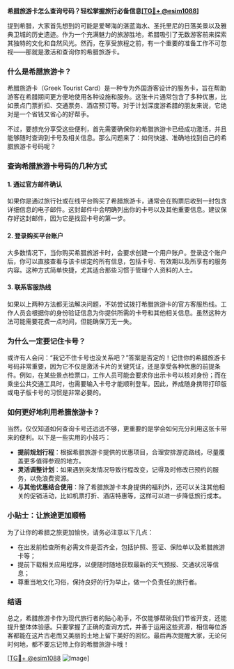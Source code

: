 **希腊旅游卡怎么查询号码？轻松掌握旅行必备信息[[TG💪+ @esim1088](https://t.me/s/esim1088)]**

提到希腊，大家首先想到的可能是爱琴海的湛蓝海水、圣托里尼的日落美景以及雅典卫城的历史遗迹。作为一个充满魅力的旅游胜地，希腊吸引了无数游客前来探索其独特的文化和自然风光。然而，在享受旅程之前，有一个重要的准备工作不可忽视——那就是激活和查询你的希腊旅游卡。

### **什么是希腊旅游卡？**

希腊旅游卡（Greek Tourist Card）是一种专为外国游客设计的服务卡，旨在帮助游客在希腊期间更方便地使用各种设施和服务。这张卡片通常包含了多种优惠，比如景点门票折扣、交通票务、酒店预订等。对于计划深度游希腊的朋友来说，它绝对是一个省钱又省心的好帮手。

不过，要想充分享受这些便利，首先需要确保你的希腊旅游卡已经成功激活，并且能够随时查询到卡号及相关信息。那么问题来了：如何快速、准确地找到自己的希腊旅游卡号码呢？

### **查询希腊旅游卡号码的几种方式**

#### **1. 通过官方邮件确认**
如果你是通过旅行社或在线平台购买了希腊旅游卡，通常会在购票后收到一封包含详细信息的电子邮件。这封邮件中会明确列出你的卡号以及其他重要信息。建议保存好这封邮件，因为它是找回卡号的第一步。

#### **2. 登录购买平台账户**
大多数情况下，当你购买希腊旅游卡时，会要求创建一个用户账户。登录这个账户后，你可以直接查看与该卡绑定的所有信息，包括卡号、有效期以及所享有的服务内容。这种方式简单快捷，尤其适合那些习惯于管理个人资料的人士。

#### **3. 联系客服热线**
如果以上两种方法都无法解决问题，不妨尝试拨打希腊旅游卡的官方客服热线。工作人员会根据你的身份验证信息为你提供所需的卡号和其他相关信息。虽然这种方法可能需要花费一点时间，但能确保万无一失。

### **为什么一定要记住卡号？**

或许有人会问：“我记不住卡号也没关系吧？”答案是否定的！记住你的希腊旅游卡号码非常重要，因为它不仅是激活卡片的关键凭证，还是享受各种优惠的前提条件。例如，在某些景点检票口，工作人员可能会要求你出示卡号以核对身份；而在乘坐公共交通工具时，也需要输入卡号才能顺利登车。因此，养成随身携带打印版或电子版卡号的习惯是非常必要的。

### **如何更好地利用希腊旅游卡？**

当然，仅仅知道如何查询卡号还远远不够，更重要的是学会如何充分利用这张卡带来的便利。以下是一些实用的小技巧：

- **提前规划行程**：根据希腊旅游卡提供的优惠项目，合理安排游览路线，尽量覆盖更多值得参观的地方。
- **灵活调整计划**：如果遇到突发情况导致行程改变，记得及时修改已预约的服务，以免浪费资源。
- **与其他优惠结合使用**：除了希腊旅游卡本身提供的福利外，还可以关注其他相关的促销活动，比如机票打折、酒店特惠等，这样可以进一步降低旅行成本。

### **小贴士：让旅途更加顺畅**

为了让你的希腊之旅更加愉快，请务必注意以下几点：
- 在出发前检查所有必需文件是否齐全，包括护照、签证、保险单以及希腊旅游卡等；
- 提前下载相关应用程序，以便随时随地获取最新的天气预报、交通状况等信息；
- 尊重当地文化习俗，保持良好的行为举止，做一个负责任的旅行者。

### **结语**

总之，希腊旅游卡作为现代旅行者的贴心助手，不仅能够帮助我们节省开支，还能提升整体体验感。只要掌握了正确的查询方式，并善于运用这些资源，相信每位游客都能在这片古老而又美丽的土地上留下美好的回忆。最后再次提醒大家，无论何时何地，都不要忘记带上你的希腊旅游卡哦！

[[TG💪+ @esim1088](https://t.me/s/esim1088) ![Image](https://i.postimg.cc/4NQfJmqS/Snipaste-2025-05-13-00-14-12.png)]